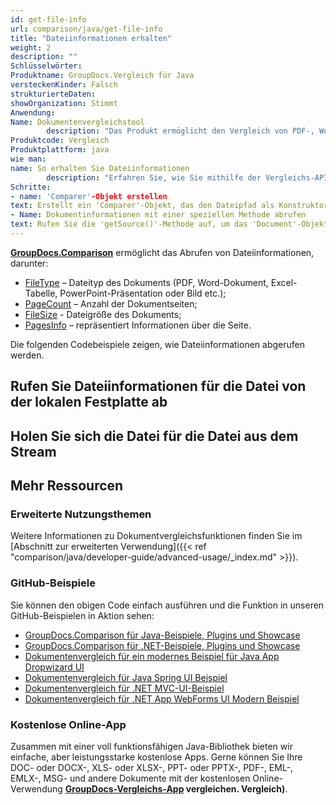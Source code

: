 ```yaml
---
id: get-file-info
url: comparison/java/get-file-info
title: "Dateiinformationen erhalten"
weight: 2
description: ""
Schlüsselwörter:
Produktname: GroupDocs.Vergleich für Java
versteckenKinder: Falsch
strukturierteDaten:
showOrganization: Stimmt
Anwendung:
Name: Dokumentenvergleichstool
        description: "Das Produkt ermöglicht den Vergleich von PDF-, Word-, Excel-, PowerPoint-, AutoCad-, Bild-, Code- und vielen weiteren Dateiformaten. Die Vergleichs-API unterstützt auch das Akzeptieren oder Ablehnen von Änderungen, das Extrahieren von Dokumentinformationen und das Erstellen von Vergleichsberichten"
Produktcode: Vergleich
Produktplattform: java
wie man:
name: So erhalten Sie Dateiinformationen
        description: "Erfahren Sie, wie Sie mithilfe der Vergleichs-API Informationen über die Datei erhalten"
Schritte:
- name: 'Comparer'-Objekt erstellen
text: Erstellt ein 'Comparer'-Objekt, das den Dateipfad als Konstruktorargument übergibt
- Name: Dokumentinformationen mit einer speziellen Methode abrufen
text: Rufen Sie die 'getSource()'-Methode auf, um das 'Document'-Objekt zu erhalten. Rufen Sie dann die Methode „getDocumentInfo()“ des Objekts „Document“ auf, um Dokumentinformationen abzurufen
---
```

**[GroupDocs.Comparison](https://products.groupdocs.com/comparison/java)** ermöglicht das Abrufen von Dateiinformationen, darunter:

* [FileType](https://apireference.groupdocs.com/comparison/java/com.groupdocs.comparison.interfaces/IDocumentInfo#getFileType()) – Dateityp des Dokuments (PDF, Word-Dokument, Excel-Tabelle, PowerPoint-Präsentation oder Bild etc.);
* [PageCount](https://apireference.groupdocs.com/comparison/java/com.groupdocs.comparison.interfaces/IDocumentInfo#getPageCount()) – Anzahl der Dokumentseiten;
* [FileSize](https://apireference.groupdocs.com/comparison/java/com.groupdocs.comparison.interfaces/IDocumentInfo#getSize()) - Dateigröße des Dokuments;
* [PagesInfo](https://apireference.groupdocs.com/comparison/java/com.groupdocs.comparison.interfaces/IDocumentInfo#getPagesInfo()) – repräsentiert Informationen über die Seite.

Die folgenden Codebeispiele zeigen, wie Dateiinformationen abgerufen werden.

## Rufen Sie Dateiinformationen für die Datei von der lokalen Festplatte ab

<script src="https://gist.github.com/groupdocs-comparison-gists/cba10d2dea13e2c62383d7e88c3e6615.js"></script>

## Holen Sie sich die Datei für die Datei aus dem Stream

<script src="https://gist.github.com/groupdocs-comparison-gists/19baec4618b31a67fa06db5a74e68497.js"></script>

## Mehr Ressourcen
### Erweiterte Nutzungsthemen
Weitere Informationen zu Dokumentvergleichsfunktionen finden Sie im [Abschnitt zur erweiterten Verwendung]({{< ref "comparison/java/developer-guide/advanced-usage/_index.md" >}}).

### GitHub-Beispiele
Sie können den obigen Code einfach ausführen und die Funktion in unseren GitHub-Beispielen in Aktion sehen:

* [GroupDocs.Comparison für Java-Beispiele, Plugins und Showcase](https://github.com/groupdocs-comparison/GroupDocs.Comparison-for-Java)
* [GroupDocs.Comparison für .NET-Beispiele, Plugins und Showcase](https://github.com/groupdocs-comparison/GroupDocs.Comparison-for-.NET)
* [Dokumentenvergleich für ein modernes Beispiel für Java App Dropwizard UI](https://github.com/groupdocs-comparison/GroupDocs.Comparison-for-Java-Dropwizard)
* [Dokumentenvergleich für Java Spring UI Beispiel](https://github.com/groupdocs-comparison/GroupDocs.Comparison-for-Java-Spring)
* [Dokumentenvergleich für .NET MVC-UI-Beispiel](https://github.com/groupdocs-comparison/GroupDocs.Comparison-for-.NET-MVC)
* [Dokumentenvergleich für .NET App WebForms UI Modern Beispiel](https://github.com/groupdocs-comparison/GroupDocs.Comparison-for-.NET-WebForms)
    


### Kostenlose Online-App
Zusammen mit einer voll funktionsfähigen Java-Bibliothek bieten wir einfache, aber leistungsstarke kostenlose Apps.
Gerne können Sie Ihre DOC- oder DOCX-, XLS- oder XLSX-, PPT- oder PPTX-, PDF-, EML-, EMLX-, MSG- und andere Dokumente mit der kostenlosen Online-Verwendung **[GroupDocs-Vergleichs-App](https://products.groupdocs.app/) vergleichen. Vergleich)**.

